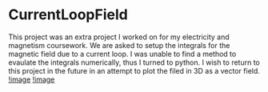 # CurrentLoopField
This project was an extra project I worked on for my electricity and magnetism coursework. We are asked to setup the integrals for the magnetic field due to a current loop. I was unable to find a method to evaulate the integrals numerically, thus I turned to python. I wish to return to this project in the future in an attempt to plot the filed in 3D as a vector field.
[!image](https://github.com/JaredWogan/CurrentLoopField/blob/main/Bx%20-2R%20to%202R.png)
[!image](https://github.com/JaredWogan/CurrentLoopField/blob/main/Bz%20-2R%20to%202R.png)
